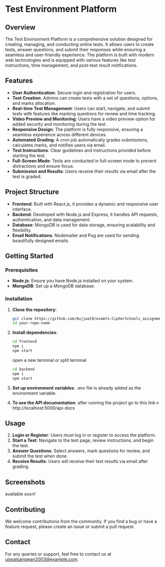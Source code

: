 
# **Test Environment Platform**

## **Overview**

The Test Environment Platform is a comprehensive solution designed for creating, managing, and conducting online tests. It allows users to create tests, answer questions, and submit their responses while ensuring a seamless and user-friendly experience. The platform is built with modern web technologies and is equipped with various features like test instructions, time management, and post-test result notifications.

## **Features**

- **User Authentication**: Secure login and registration for users.
- **Test Creation**: Admins can create tests with a set of questions, options, and marks allocation.
- **Real-time Test Management**: Users can start, navigate, and submit tests with features like marking questions for review and time tracking.
- **Video Preview and Monitoring**: Users have a video preview option for added security and monitoring during the test.
- **Responsive Design**: The platform is fully responsive, ensuring a seamless experience across different devices.
- **Automated Grading**: A cron job automatically grades submissions, calculates marks, and notifies users via email.
- **Test Instructions**: Clear guidelines and instructions provided before starting the test.
- **Full-Screen Mode**: Tests are conducted in full-screen mode to prevent distractions and ensure focus.
- **Submission and Results**: Users receive their results via email after the test is graded.

## **Project Structure**

- **Frontend**: Built with React.js, it provides a dynamic and responsive user interface.
- **Backend**: Developed with Node.js and Express, it handles API requests, authentication, and data management.
- **Database**: MongoDB is used for data storage, ensuring scalability and flexibility.
- **Email Notifications**: Nodemailer and Pug are used for sending beautifully designed emails.

## **Getting Started**

### **Prerequisites**

- **Node.js**: Ensure you have Node.js installed on your system.
- **MongoDB**: Set up a MongoDB database.

### **Installation**

1. **Clone the repository**:
   ```bash
   git clone https://github.com/0ujjwal0/examts-CipherSchools_assignment.git
   cd your-repo-name
   ```

2. **Install dependencies**:
   ```bash
   cd frontend
   npm i
   npm start
   ```
   open a new terminal or split terminal
   ```bash
   cd backend
   npm i
   npm start
   ```

3. **Set up environment variables**:
   .env file is already added as the environment variable.
4. **To see the API documentation**:
   after running the project go to this link-> http://localhost:5000/api-docs

## **Usage**

1. **Login or Register**: Users must log in or register to access the platform.
2. **Start a Test**: Navigate to the test page, review instructions, and begin the test.
3. **Answer Questions**: Select answers, mark questions for review, and submit the test when done.
4. **Receive Results**: Users will receive their test results via email after grading.

## **Screenshots**

available soon!

## **Contributing**

We welcome contributions from the community. If you find a bug or have a feature request, please create an issue or submit a pull request.


## **Contact**

For any queries or support, feel free to contact us at ujjwalsangwan2003@example.com.
